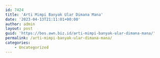 ```yaml
---
id: 7424
title: 'Arti Mimpi Banyak Ular Dimana Mana'
date: '2023-04-13T21:11:01+00:00'
author: admin
layout: post
guid: 'https://bos.awn.biz.id/arti-mimpi-banyak-ular-dimana-mana/'
permalink: /arti-mimpi-banyak-ular-dimana-mana/
categories:
    - Uncategorized
---
```


